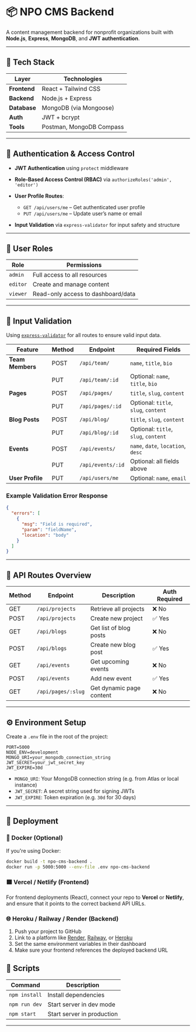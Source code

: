 

# 📦 NPO CMS Backend

A content management backend for nonprofit organizations built with **Node.js**, **Express**, **MongoDB**, and **JWT authentication**.

---

## 🚀 Tech Stack

| Layer        | Technologies             |
| ------------ | ------------------------ |
| **Frontend** | React + Tailwind CSS     |
| **Backend**  | Node.js + Express        |
| **Database** | MongoDB (via Mongoose)   |
| **Auth**     | JWT + bcrypt             |
| **Tools**    | Postman, MongoDB Compass |

---

## 🔐 Authentication & Access Control

* **JWT Authentication** using `protect` middleware
* **Role-Based Access Control (RBAC)** via `authorizeRoles('admin', 'editor')`
* **User Profile Routes**:

  * `GET /api/users/me` – Get authenticated user profile
  * `PUT /api/users/me` – Update user’s name or email
* **Input Validation** via `express-validator` for input safety and structure

---

## 👥 User Roles

| Role     | Permissions                        |
| -------- | ---------------------------------- |
| `admin`  | Full access to all resources       |
| `editor` | Create and manage content          |
| `viewer` | Read-only access to dashboard/data |

---

## 🧪 Input Validation

Using [`express-validator`](https://express-validator.github.io/) for all routes to ensure valid input data.

| Feature          | Method | Endpoint          | Required Fields                      |
| ---------------- | ------ | ----------------- | ------------------------------------ |
| **Team Members** | POST   | `/api/team/`      | `name`, `title`, `bio`               |
|                  | PUT    | `/api/team/:id`   | Optional: `name`, `title`, `bio`     |
| **Pages**        | POST   | `/api/pages/`     | `title`, `slug`, `content`           |
|                  | PUT    | `/api/pages/:id`  | Optional: `title`, `slug`, `content` |
| **Blog Posts**   | POST   | `/api/blog/`      | `title`, `slug`, `content`           |
|                  | PUT    | `/api/blog/:id`   | Optional: `title`, `slug`, `content` |
| **Events**       | POST   | `/api/events/`    | `name`, `date`, `location`, `desc`   |
|                  | PUT    | `/api/events/:id` | Optional: all fields above           |
| **User Profile** | PUT    | `/api/users/me`   | Optional: `name`, `email`            |

### Example Validation Error Response

```json
{
  "errors": [
    {
      "msg": "Field is required",
      "param": "fieldName",
      "location": "body"
    }
  ]
}
```

---

## 📡 API Routes Overview

| Method | Endpoint           | Description              | Auth Required |
| ------ | ------------------ | ------------------------ | ------------- |
| GET    | `/api/projects`    | Retrieve all projects    | ❌ No          |
| POST   | `/api/projects`    | Create new project       | ✅ Yes         |
| GET    | `/api/blogs`       | Get list of blog posts   | ❌ No          |
| POST   | `/api/blogs`       | Create new blog post     | ✅ Yes         |
| GET    | `/api/events`      | Get upcoming events      | ❌ No          |
| POST   | `/api/events`      | Add new event            | ✅ Yes         |
| GET    | `/api/pages/:slug` | Get dynamic page content | ❌ No          |

---

## ⚙️ Environment Setup

Create a `.env` file in the root of the project:

```
PORT=5000
NODE_ENV=development
MONGO_URI=your_mongodb_connection_string
JWT_SECRET=your_jwt_secret_key
JWT_EXPIRE=30d
```

* `MONGO_URI`: Your MongoDB connection string (e.g. from Atlas or local instance)
* `JWT_SECRET`: A secret string used for signing JWTs
* `JWT_EXPIRE`: Token expiration (e.g. `30d` for 30 days)

---

## 🚀 Deployment

### 🐳 Docker (Optional)

If you're using Docker:

```bash
docker build -t npo-cms-backend .
docker run -p 5000:5000 --env-file .env npo-cms-backend
```

### 🟩 Vercel / Netlify (Frontend)

For frontend deployments (React), connect your repo to **Vercel** or **Netlify**, and ensure that it points to the correct backend API URLs.

### 🌐 Heroku / Railway / Render (Backend)

1. Push your project to GitHub
2. Link to a platform like [Render](https://render.com), [Railway](https://railway.app), or [Heroku](https://heroku.com)
3. Set the same environment variables in their dashboard
4. Make sure your frontend references the deployed backend URL


## 🧰 Scripts

| Command       | Description                |
| ------------- | -------------------------- |
| `npm install` | Install dependencies       |
| `npm run dev` | Start server in dev mode   |
| `npm start`   | Start server in production |

---


